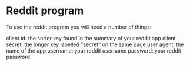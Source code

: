 # Reddit program

To use the reddit program you will need a number of things:

client id: the sorter key found in the summary of your reddit app
client secret: the longer key labelled "secret" on the same page
user agent: the name of the app
username: your reddit username
password: your reddit password

<!-- Todo - Add a JS file to contain the sensitive information -->
